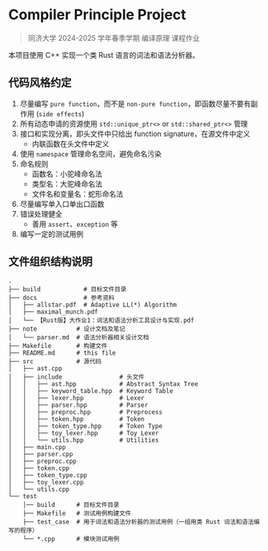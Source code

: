 # Compiler Principle Project

> 同济大学 2024-2025 学年春季学期 编译原理 课程作业

本项目使用 C++ 实现一个类 Rust 语言的词法和语法分析器。

## 代码风格约定

1. 尽量编写 `pure function`，而不是 `non-pure function`，即函数尽量不要有副作用 (`side effects`)
2. 所有动态申请的资源使用 `std::unique_ptr<>` or `std::shared_ptr<>` 管理
3. 接口和实现分离，即头文件中只给出 function signature，在源文件中定义
   - 内联函数在头文件中定义
4. 使用 `namespace` 管理命名空间，避免命名污染
5. 命名规则
   - 函数名：小驼峰命名法
   - 类型名：大驼峰命名法
   - 文件名和变量名：蛇形命名法
6. 尽量编写单入口单出口函数
7. 错误处理健全
   - 善用 `assert`、`exception` 等
8. 编写一定的测试用例

## 文件组织结构说明

```shell
.
├── build            # 目标文件目录
├── docs             # 参考资料
│   ├── allstar.pdf  # Adaptive LL(*) Algorithm
│   ├── maximal_munch.pdf
│   └── 【Rust版】大作业1：词法和语法分析工具设计与实现.pdf
├── note           # 设计文档及笔记
│   └── parser.md  # 语法分析器相关设计文档
├── Makefile       # 构建文件
├── README.md      # this file
├── src            # 源代码
│   ├── ast.cpp
│   ├── include                # 头文件
│   │   ├── ast.hpp            # Abstract Syntax Tree
│   │   ├── keyword_table.hpp  # Keyword Table
│   │   ├── lexer.hpp          # Lexer
│   │   ├── parser.hpp         # Parser
│   │   ├── preproc.hpp        # Preprocess
│   │   ├── token.hpp          # Token
│   │   ├── token_type.hpp     # Token Type
│   │   ├── toy_lexer.hpp      # Toy Lexer
│   │   └── utils.hpp          # Utilities
│   ├── main.cpp
│   ├── parser.cpp
│   ├── preproc.cpp
│   ├── token.cpp
│   ├── token_type.cpp
│   ├── toy_lexer.cpp
│   └── utils.cpp
└── test
    │── build      # 目标文件目录
    ├── Makefile   # 测试用例构建文件
    ├── test_case  # 用于词法和语法分析器的测试用例（一组用类 Rust 词法和语法编写的程序）
    └── *.cpp      # 模块测试用例

```
